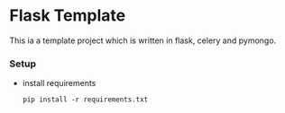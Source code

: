 # Flask Template 

This ia a template project which is written in flask, celery and pymongo.


### Setup

 - install requirements
    ```shell
   pip install -r requirements.txt
    ```
